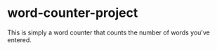 # word-counter-project
This is simply a word counter that counts the number of words you've entered.

